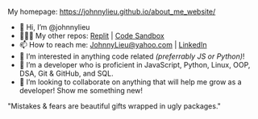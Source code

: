 My homepage: https://johnnylieu.github.io/about_me_website/

- 👋 Hi, I’m @johnnylieu
- 👨🏼‍💻 My other repos: [Replit](https://replit.com/@JohnnyLieu) | [Code Sandbox](https://codesandbox.io/dashboard/recent?workspace=480900de-b9b8-483c-86d5-3f78ace6dd61)
- 📫 How to reach me: JohnnyLieu@yahoo.com | [LinkedIn](https://www.linkedin.com/in/johnny-lieu/)
- 👀 I’m interested in anything code related _(preferrably JS or Python)_!
- 🌱 I’m a developer who is proficient in JavaScript, Python, Linux, OOP, DSA, Git & GitHub, and SQL.
- 🤝 I’m looking to collaborate on anything that will help me grow as a developer! Show me something new!

"Mistakes & fears are beautiful gifts wrapped in ugly packages."

<!---
johnnylieu/johnnylieu is a ✨ special ✨ repository because its `README.md` (this file) appears on your GitHub profile.
You can click the Preview link to take a look at your changes.
--->
